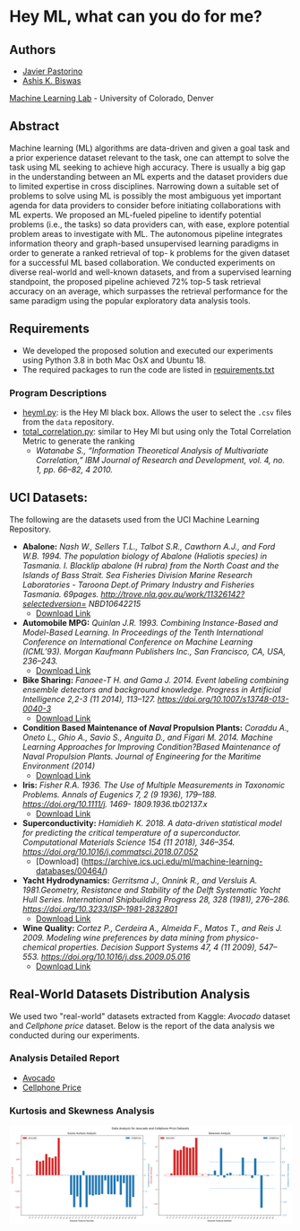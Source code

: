 
# Hey ML, what can you do for me?
## Authors
- [Javier Pastorino](https://cse.ucdenver.edu/~pastorij)
- [Ashis K. Biswas](https://cse.ucdenver.edu/~biswasa)

[Machine Learning Lab](http://ml.cse.ucdenver.edu) - University of Colorado, Denver

## Abstract
Machine learning (ML) algorithms are data-driven and given a goal task and a prior experience dataset relevant to the task, one can attempt to solve the task using ML seeking to achieve high accuracy. There is usually a big gap in the understanding between an ML experts and the dataset providers due to limited expertise in cross disciplines. Narrowing down a suitable set of problems to solve using ML is possibly the most ambiguous yet important agenda for data providers to consider before initiating collaborations with ML experts. We proposed an ML-fueled pipeline to identify potential problems (i.e., the tasks) so data providers can, with ease, explore potential problem areas to investigate with ML. The autonomous pipeline integrates information theory and graph-based unsupervised learning paradigms in order to generate a ranked retrieval of top- k problems for the given dataset for a successful ML based collaboration. We conducted experiments on diverse real-world and well-known datasets, and from a supervised learning standpoint, the proposed pipeline achieved 72% top-5 task retrieval accuracy on an average, which surpasses the retrieval performance for the same paradigm using the popular exploratory data analysis tools.

## Requirements
- We developed the proposed solution and executed our experiments using Python 3.8 in both Mac OsX and Ubuntu 18. 
- The required packages to run the code are listed in [requirements.txt](code/src/requirements.txt)

### Program Descriptions
- [heyml.py](code/src/heyml.py): is the Hey Ml black box. Allows the user to select the `.csv` files from the `data` repository.
- [total_correlation.py](code/src/total_correlation.py): similar to Hey Ml but using only the Total Correlation Metric to generate the ranking
    - *Watanabe S., “Information Theoretical Analysis of Multivariate Correlation,” IBM Journal of Research and Development, vol. 4, no. 1, pp. 66–82, 4 2010.*

## UCI Datasets:
The following are the datasets used from the UCI Machine Learning Repository.
- **Abalone:** *Nash W., Sellers T.L., Talbot S.R., Cawthorn A.J., and Ford W.B. 1994. The population biology of Abalone (Haliotis species) in Tasmania. I. Blacklip abalone (H rubra) from the North Coast and the Islands of Bass Strait. Sea Fisheries Division Marine Research Laboratories - Taroona Dept.of Primary Industry and Fisheries Tasmania. 69pages. http://trove.nla.gov.au/work/11326142?selectedversion= NBD10642215*
    - [Download Link](https://archive.ics.uci.edu/ml/machine-learning-databases/abalone/)
- **Automobile MPG:** *Quinlan J.R. 1993. Combining Instance-Based and Model-Based Learning. In Proceedings of the Tenth International Conference on International Conference on Machine Learning (ICML’93). Morgan Kaufmann Publishers Inc., San Francisco, CA, USA, 236–243.*
    - [Download Link](https://archive.ics.uci.edu/ml/machine-learning-databases/auto-mpg/)
- **Bike Sharing:** *Fanaee-T H. and Gama J. 2014. Event labeling combining ensemble detectors and background knowledge. Progress in Artificial Intelligence 2,2-3 (11 2014), 113–127. https://doi.org/10.1007/s13748-013-0040-3*
    - [Download Link](https://archive.ics.uci.edu/ml/machine-learning-databases/00275/)
- **Condition Based Maintenance of *Naval* Propulsion Plants:** *Coraddu A., Oneto L., Ghio A., Savio S., Anguita D., and Figari M. 2014. Machine Learning Approaches for Improving Condition?Based Maintenance of Naval Propulsion Plants. Journal of Engineering for the Maritime Environment (2014)*
    - [Download Link](https://archive.ics.uci.edu/ml/machine-learning-databases/00316/)
- **Iris:** *Fisher R.A. 1936. The Use of Multiple Measurements in Taxonomic Problems. Annals of Eugenics 7, 2 (9 1936), 179–188. https://doi.org/10.1111/j. 1469- 1809.1936.tb02137.x*
    - [Download Link](https://archive.ics.uci.edu/ml/machine-learning-databases/iris/)
- **Superconductivity:** *Hamidieh K. 2018. A data-driven statistical model for predicting the critical temperature of a superconductor. Computational Materials Science 154 (11 2018), 346–354. https://doi.org/10.1016/j.commatsci.2018.07.052*
    - [Download] (https://archive.ics.uci.edu/ml/machine-learning-databases/00464/)
- **Yacht Hydrodynamics:** *Gerritsma J., Onnink R., and Versluis A. 1981.Geometry, Resistance and Stability of the Delft Systematic Yacht Hull Series. International Shipbuilding Progress 28, 328 (1981), 276–286. https://doi.org/10.3233/ISP-1981-2832801*
    - [Download Link](https://archive.ics.uci.edu/ml/machine-learning-databases/00243/)
- **Wine Quality:** *Cortez P., Cerdeira A., Almeida F., Matos T., and Reis J. 2009. Modeling wine preferences by data mining from physico-
chemical properties. Decision Support Systems 47, 4 (11 2009), 547–553. https://doi.org/10.1016/j.dss.2009.05.016*
    - [Download Link](https://archive.ics.uci.edu/ml/machine-learning-databases/wine-quality/)

## Real-World Datasets Distribution Analysis
We used two "real-world" datasets extracted from Kaggle: *Avocado* dataset and *Cellphone price* dataset.
Below is the report of the data analysis we conducted during our experiments.

### Analysis Detailed Report
- [Avocado](dataset_analysis/avocado.analysis.report.txt)
- [Cellphone Price](dataset_analysis/cellphone_price.analysis.report.txt)

### Kurtosis and Skewness Analysis
![Kurtosis and Skewness Analysis](dataset_analysis/kurtosis_skewness_analysis.png)

